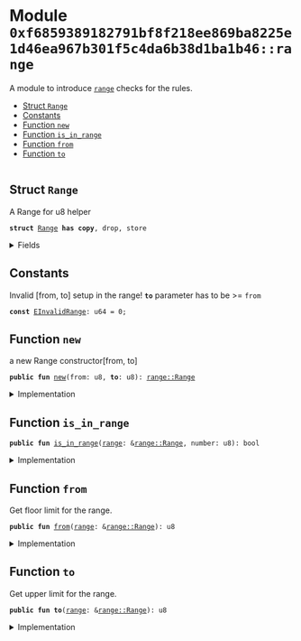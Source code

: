 
<a name="0xf6859389182791bf8f218ee869ba8225e1d46ea967b301f5c4da6b38d1ba1b46_range"></a>

# Module `0xf6859389182791bf8f218ee869ba8225e1d46ea967b301f5c4da6b38d1ba1b46::range`

A module to introduce <code><a href="range.md#0xf6859389182791bf8f218ee869ba8225e1d46ea967b301f5c4da6b38d1ba1b46_range">range</a></code> checks for the rules.


-  [Struct `Range`](#0xf6859389182791bf8f218ee869ba8225e1d46ea967b301f5c4da6b38d1ba1b46_range_Range)
-  [Constants](#@Constants_0)
-  [Function `new`](#0xf6859389182791bf8f218ee869ba8225e1d46ea967b301f5c4da6b38d1ba1b46_range_new)
-  [Function `is_in_range`](#0xf6859389182791bf8f218ee869ba8225e1d46ea967b301f5c4da6b38d1ba1b46_range_is_in_range)
-  [Function `from`](#0xf6859389182791bf8f218ee869ba8225e1d46ea967b301f5c4da6b38d1ba1b46_range_from)
-  [Function `to`](#0xf6859389182791bf8f218ee869ba8225e1d46ea967b301f5c4da6b38d1ba1b46_range_to)


<pre><code></code></pre>



<a name="0xf6859389182791bf8f218ee869ba8225e1d46ea967b301f5c4da6b38d1ba1b46_range_Range"></a>

## Struct `Range`

A Range for u8 helper


<pre><code><b>struct</b> <a href="range.md#0xf6859389182791bf8f218ee869ba8225e1d46ea967b301f5c4da6b38d1ba1b46_range_Range">Range</a> <b>has</b> <b>copy</b>, drop, store
</code></pre>



<details>
<summary>Fields</summary>


<dl>
<dt>
<code>vec: <a href="dependencies/move-stdlib/vector.md#0x1_vector">vector</a>&lt;u8&gt;</code>
</dt>
<dd>

</dd>
</dl>


</details>

<a name="@Constants_0"></a>

## Constants


<a name="0xf6859389182791bf8f218ee869ba8225e1d46ea967b301f5c4da6b38d1ba1b46_range_EInvalidRange"></a>

Invalid [from, to] setup in the range!
<code><b>to</b></code> parameter has to be >= <code>from</code>


<pre><code><b>const</b> <a href="range.md#0xf6859389182791bf8f218ee869ba8225e1d46ea967b301f5c4da6b38d1ba1b46_range_EInvalidRange">EInvalidRange</a>: u64 = 0;
</code></pre>



<a name="0xf6859389182791bf8f218ee869ba8225e1d46ea967b301f5c4da6b38d1ba1b46_range_new"></a>

## Function `new`

a new Range constructor[from, to]


<pre><code><b>public</b> <b>fun</b> <a href="range.md#0xf6859389182791bf8f218ee869ba8225e1d46ea967b301f5c4da6b38d1ba1b46_range_new">new</a>(from: u8, <b>to</b>: u8): <a href="range.md#0xf6859389182791bf8f218ee869ba8225e1d46ea967b301f5c4da6b38d1ba1b46_range_Range">range::Range</a>
</code></pre>



<details>
<summary>Implementation</summary>


<pre><code><b>public</b> <b>fun</b> <a href="range.md#0xf6859389182791bf8f218ee869ba8225e1d46ea967b301f5c4da6b38d1ba1b46_range_new">new</a>(from: u8, <b>to</b>: u8): <a href="range.md#0xf6859389182791bf8f218ee869ba8225e1d46ea967b301f5c4da6b38d1ba1b46_range_Range">Range</a> {
    <b>assert</b>!(<b>to</b> &gt;= from, <a href="range.md#0xf6859389182791bf8f218ee869ba8225e1d46ea967b301f5c4da6b38d1ba1b46_range_EInvalidRange">EInvalidRange</a>);

    <a href="range.md#0xf6859389182791bf8f218ee869ba8225e1d46ea967b301f5c4da6b38d1ba1b46_range_Range">Range</a> {
        vec: <a href="dependencies/move-stdlib/vector.md#0x1_vector">vector</a>[from, <b>to</b>]
    }
}
</code></pre>



</details>

<a name="0xf6859389182791bf8f218ee869ba8225e1d46ea967b301f5c4da6b38d1ba1b46_range_is_in_range"></a>

## Function `is_in_range`



<pre><code><b>public</b> <b>fun</b> <a href="range.md#0xf6859389182791bf8f218ee869ba8225e1d46ea967b301f5c4da6b38d1ba1b46_range_is_in_range">is_in_range</a>(<a href="range.md#0xf6859389182791bf8f218ee869ba8225e1d46ea967b301f5c4da6b38d1ba1b46_range">range</a>: &<a href="range.md#0xf6859389182791bf8f218ee869ba8225e1d46ea967b301f5c4da6b38d1ba1b46_range_Range">range::Range</a>, number: u8): bool
</code></pre>



<details>
<summary>Implementation</summary>


<pre><code><b>public</b> <b>fun</b> <a href="range.md#0xf6859389182791bf8f218ee869ba8225e1d46ea967b301f5c4da6b38d1ba1b46_range_is_in_range">is_in_range</a>(<a href="range.md#0xf6859389182791bf8f218ee869ba8225e1d46ea967b301f5c4da6b38d1ba1b46_range">range</a>: &<a href="range.md#0xf6859389182791bf8f218ee869ba8225e1d46ea967b301f5c4da6b38d1ba1b46_range_Range">Range</a>, number: u8): bool {
    number &gt;= <a href="range.md#0xf6859389182791bf8f218ee869ba8225e1d46ea967b301f5c4da6b38d1ba1b46_range_from">from</a>(<a href="range.md#0xf6859389182791bf8f218ee869ba8225e1d46ea967b301f5c4da6b38d1ba1b46_range">range</a>) && number &lt;= <b>to</b>(<a href="range.md#0xf6859389182791bf8f218ee869ba8225e1d46ea967b301f5c4da6b38d1ba1b46_range">range</a>)
}
</code></pre>



</details>

<a name="0xf6859389182791bf8f218ee869ba8225e1d46ea967b301f5c4da6b38d1ba1b46_range_from"></a>

## Function `from`

Get floor limit for the range.


<pre><code><b>public</b> <b>fun</b> <a href="range.md#0xf6859389182791bf8f218ee869ba8225e1d46ea967b301f5c4da6b38d1ba1b46_range_from">from</a>(<a href="range.md#0xf6859389182791bf8f218ee869ba8225e1d46ea967b301f5c4da6b38d1ba1b46_range">range</a>: &<a href="range.md#0xf6859389182791bf8f218ee869ba8225e1d46ea967b301f5c4da6b38d1ba1b46_range_Range">range::Range</a>): u8
</code></pre>



<details>
<summary>Implementation</summary>


<pre><code><b>public</b> <b>fun</b> <a href="range.md#0xf6859389182791bf8f218ee869ba8225e1d46ea967b301f5c4da6b38d1ba1b46_range_from">from</a>(<a href="range.md#0xf6859389182791bf8f218ee869ba8225e1d46ea967b301f5c4da6b38d1ba1b46_range">range</a>: &<a href="range.md#0xf6859389182791bf8f218ee869ba8225e1d46ea967b301f5c4da6b38d1ba1b46_range_Range">Range</a>): u8 {
    <a href="range.md#0xf6859389182791bf8f218ee869ba8225e1d46ea967b301f5c4da6b38d1ba1b46_range">range</a>.vec[0]
}
</code></pre>



</details>

<a name="0xf6859389182791bf8f218ee869ba8225e1d46ea967b301f5c4da6b38d1ba1b46_range_to"></a>

## Function `to`

Get upper limit for the range.


<pre><code><b>public</b> <b>fun</b> <b>to</b>(<a href="range.md#0xf6859389182791bf8f218ee869ba8225e1d46ea967b301f5c4da6b38d1ba1b46_range">range</a>: &<a href="range.md#0xf6859389182791bf8f218ee869ba8225e1d46ea967b301f5c4da6b38d1ba1b46_range_Range">range::Range</a>): u8
</code></pre>



<details>
<summary>Implementation</summary>


<pre><code><b>public</b> <b>fun</b> <b>to</b>(<a href="range.md#0xf6859389182791bf8f218ee869ba8225e1d46ea967b301f5c4da6b38d1ba1b46_range">range</a>: &<a href="range.md#0xf6859389182791bf8f218ee869ba8225e1d46ea967b301f5c4da6b38d1ba1b46_range_Range">Range</a>): u8 {
    <a href="range.md#0xf6859389182791bf8f218ee869ba8225e1d46ea967b301f5c4da6b38d1ba1b46_range">range</a>.vec[1]
}
</code></pre>



</details>

